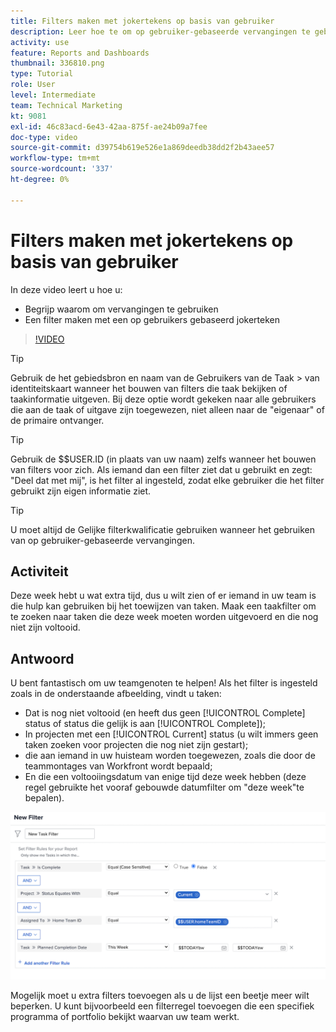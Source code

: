 ```yaml
---
title: Filters maken met jokertekens op basis van gebruiker
description: Leer hoe te om op gebruiker-gebaseerde vervangingen te gebruiken en hoe te om een filter te bouwen dat op de het programma geopende gebruiker wordt gebaseerd.
activity: use
feature: Reports and Dashboards
thumbnail: 336810.png
type: Tutorial
role: User
level: Intermediate
team: Technical Marketing
kt: 9081
exl-id: 46c83acd-6e43-42aa-875f-ae24b09a7fee
doc-type: video
source-git-commit: d39754b619e526e1a869deedb38dd2f2b43aee57
workflow-type: tm+mt
source-wordcount: '337'
ht-degree: 0%

---
```


# Filters maken met jokertekens op basis van gebruiker

In deze video leert u hoe u:

* Begrijp waarom om vervangingen te gebruiken
* Een filter maken met een op gebruikers gebaseerd jokerteken

>[!VIDEO](https://video.tv.adobe.com/v/336810/?quality=12)

>[!TIP]
>
>Gebruik de het gebiedsbron en naam van de Gebruikers van de Taak > van identiteitskaart wanneer het bouwen van filters die taak bekijken of taakinformatie uitgeven.  Bij deze optie wordt gekeken naar alle gebruikers die aan de taak of uitgave zijn toegewezen, niet alleen naar de &quot;eigenaar&quot; of de primaire ontvanger.

>[!TIP]
>
>Gebruik de $$USER.ID (in plaats van uw naam) zelfs wanneer het bouwen van filters voor zich. Als iemand dan een filter ziet dat u gebruikt en zegt: &quot;Deel dat met mij&quot;, is het filter al ingesteld, zodat elke gebruiker die het filter gebruikt zijn eigen informatie ziet.

>[!TIP]
>
>U moet altijd de Gelijke filterkwalificatie gebruiken wanneer het gebruiken van op gebruiker-gebaseerde vervangingen.

## Activiteit

Deze week hebt u wat extra tijd, dus u wilt zien of er iemand in uw team is die hulp kan gebruiken bij het toewijzen van taken. Maak een taakfilter om te zoeken naar taken die deze week moeten worden uitgevoerd en die nog niet zijn voltooid.

## Antwoord

U bent fantastisch om uw teamgenoten te helpen! Als het filter is ingesteld zoals in de onderstaande afbeelding, vindt u taken:

* Dat is nog niet voltooid (en heeft dus geen [!UICONTROL Complete] status of status die gelijk is aan [!UICONTROL Complete]);
* In projecten met een [!UICONTROL Current] status (u wilt immers geen taken zoeken voor projecten die nog niet zijn gestart);
* die aan iemand in uw huisteam worden toegewezen, zoals die door de teammontages van Workfront wordt bepaald;
* En die een voltooiingsdatum van enige tijd deze week hebben (deze regel gebruikte het vooraf gebouwde datumfilter om &quot;deze week&quot;te bepalen).

![Een afbeelding van het scherm om een taakfilter te maken met een op de gebruiker gebaseerde jokerteken](assets/user-wildcard-exercise-answer.png)

Mogelijk moet u extra filters toevoegen als u de lijst een beetje meer wilt beperken. U kunt bijvoorbeeld een filterregel toevoegen die een specifiek programma of portfolio bekijkt waarvan uw team werkt.
